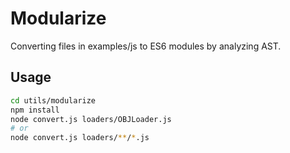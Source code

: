 # Modularize
Converting files in examples/js to ES6 modules by analyzing AST.
## Usage
```bash
cd utils/modularize
npm install
node convert.js loaders/OBJLoader.js
# or
node convert.js loaders/**/*.js
```